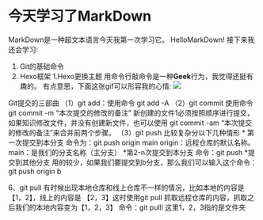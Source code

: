 # 今天学习了MarkDown
MarkDown是一种超文本语言今天我第一次学习它。
HelloMarkDown!
接下来我还会学习:
1. Git的基础命令
1. Hexo框架
1.Hexo更换主题
用命令行敲命令是一种**Geek**行为，我觉得还挺有趣的。
有点意思，下面这张gif可以形容我的心情:
![](https://qgt-style.oss-cn-hangzhou.aliyuncs.com/newcoursep4/g1/g1-2-2/tenor.gif)

Git提交的三部曲
（1）git add：使用命令 git add -A
（2）git commit 使用命令 git commit -m “本次提交的修改的备注”
新创建的文件1必须按照顺序进行提交，如果知识修改文件，并没有创建新文件，也可以使用
git commit -am “本次提交的修改的备注”来合并前两个步骤。
（3）git push 比较复杂分以下几种情形
        * 第一次提交到本分支
命令为：git push origin main 
  origin：远程仓库的默认名称。 main：是我们的分支名称（主分支）
        *第2-n次提交到本分支
命令：git push
        *提交到其他分支
用的较少，如果我们要提交到b分支，那么我们可以输入这个命令：
git push origin b

6、git pull
有时候出现本地仓库和线上仓库不一样的情况，比如本地的内容是【1，2】，线上的内容是
【2，3】这时使用git pull 抓取远程仓库的内容，抓取之后我们的本地内容变为【1，2，3】
命令：git pulll
这里1，2，3指的是文件夹
